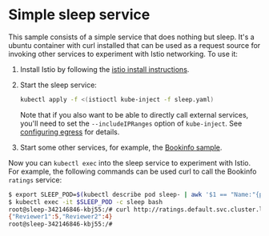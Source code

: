 # Simple sleep service

This sample consists of a simple service that does nothing but sleep. 
It's a ubuntu container with curl installed that can be used as a request source for invoking other services
to experiment with Istio networking.
To use it:

1. Install Istio by following the [istio install instructions](https://istio.io/docs/tasks/installing-istio.html).

2. Start the sleep service:

   ```bash
   kubectl apply -f <(istioctl kube-inject -f sleep.yaml)
   ```
   
   Note that if you also want to be able to directly call
   external services, you'll need to set the `--includeIPRanges` option of `kube-inject`.
   See [configuring egress](https://istio.io/docs/tasks/egress.html) for details.
   
3. Start some other services, for example, the [Bookinfo sample](https://istio.io/docs/samples/bookinfo.html).

Now you can `kubectl exec` into the sleep service to experiment with Istio.
For example, the following commands can be used curl to call the Bookinfo `ratings` service:

```bash
$ export SLEEP_POD=$(kubectl describe pod sleep- | awk '$1 == "Name:"{print $2}')
$ kubectl exec -it $SLEEP_POD -c sleep bash
root@sleep-342146846-kbj55:/# curl http://ratings.default.svc.cluster.local:9080/ratings
{"Reviewer1":5,"Reviewer2":4}
root@sleep-342146846-kbj55:/#
```
